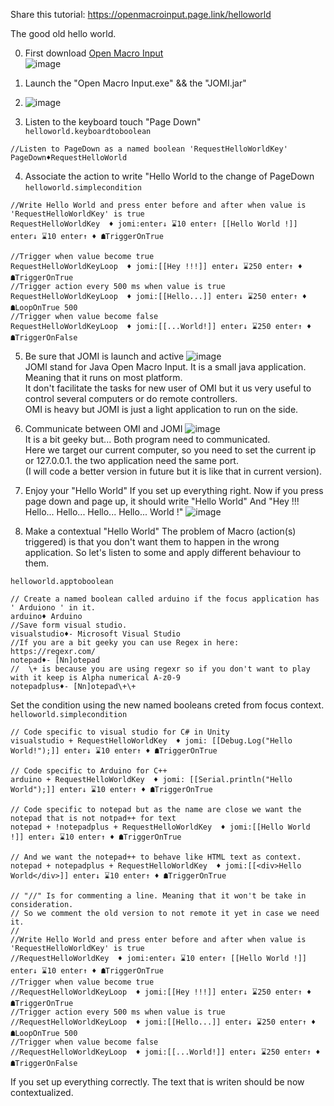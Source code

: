 Share this tutorial: https://openmacroinput.page.link/helloworld

The good old hello world.

0. First download [Open Macro Input](https://openmacroinput.page.link/download)  
![image](https://user-images.githubusercontent.com/20149493/146833460-c19475c2-cf00-4c21-a656-6860fe09dd5a.png)  

1. Launch the "Open Macro Input.exe" && the "JOMI.jar"
2. ![image](https://user-images.githubusercontent.com/20149493/146833674-d02c710c-7aa4-4650-ba96-19f010e62cac.png)  

3. Listen to the keyboard touch "Page Down"
`helloworld.keyboardtoboolean`  
```
//Listen to PageDown as a named boolean 'RequestHelloWorldKey'
PageDown♦RequestHelloWorld
```

4. Associate the action to write "Hello World to the change of PageDown
`helloworld.simplecondition`
```
//Write Hello World and press enter before and after when value is 'RequestHelloWorldKey' is true
RequestHelloWorldKey  ♦ jomi:enter↓ ⌛10 enter↑ [[Hello World !]] enter↓ ⌛10 enter↑ ♦ ☗TriggerOnTrue

//Trigger when value become true
RequestHelloWorldKeyLoop  ♦ jomi:[[Hey !!!]] enter↓ ⌛250 enter↑ ♦ ☗TriggerOnTrue
//Trigger action every 500 ms when value is true
RequestHelloWorldKeyLoop  ♦ jomi:[[Hello...]] enter↓ ⌛250 enter↑ ♦ ☗LoopOnTrue 500
//Trigger when value become false
RequestHelloWorldKeyLoop  ♦ jomi:[[...World!]] enter↓ ⌛250 enter↑ ♦ ☗TriggerOnFalse
```

5. Be sure that JOMI is launch and active
![image](https://user-images.githubusercontent.com/20149493/146835094-afe18322-d8a3-4008-8d90-380bbe30fe3e.png)    
JOMI stand for Java Open Macro Input. It is a small java application. Meaning that it runs on most platform.  
It don't facilitate the tasks for new user of OMI but it us very useful to control several computers or do remote controllers.  
OMI is heavy but JOMI is just a light application to run on the side.  

6. Communicate between OMI and JOMI
![image](https://user-images.githubusercontent.com/20149493/146836557-7a178264-8bd2-4cc0-8351-2d52c99ff5d5.png)  
It is a bit geeky but... Both program need to communicated.  
Here we target our current computer, so you need to set the current ip or 127.0.0.1. the two application need the same port.  
(I will code a better version in future but it is like that in current version).   

6. Enjoy your "Hello World"
If you set up everything right. Now if you press page down and page up, it should write "Hello World" And "Hey !!! Hello... Hello... Hello... Hello... World !"
![image](https://user-images.githubusercontent.com/20149493/146840008-71b3167c-3684-40c1-af8c-5ffd9dbbb1f1.png)


7. Make a contextual "Hello World"
The problem of Macro (action(s) triggered) is that you don't want them to happen in the wrong application.
So let's listen to some and apply different behaviour to them.

`helloworld.apptoboolean`
```
// Create a named boolean called arduino if the focus application has ' Arduiono ' in it.
arduino♦ Arduino 
//Save form visual studio.
visualstudio♦- Microsoft Visual Studio
//If you are a bit geeky you can use Regex in here: https://regexr.com/
notepad♦- [Nn]otepad
//  \+ is because you are using regexr so if you don't want to play with it keep is Alpha numerical A-z0-9
notepadplus♦- [Nn]otepad\+\+
```

Set the condition using the new named booleans creted from focus context.
`helloworld.simplecondition`
```
// Code specific to visual studio for C# in Unity
visualstudio + RequestHelloWorldKey  ♦ jomi: [[Debug.Log("Hello World!");]] enter↓ ⌛10 enter↑ ♦ ☗TriggerOnTrue

// Code specific to Arduino for C++ 
arduino + RequestHelloWorldKey  ♦ jomi: [[Serial.println("Hello World");]] enter↓ ⌛10 enter↑ ♦ ☗TriggerOnTrue

// Code specific to notepad but as the name are close we want the notepad that is not notpad++ for text
notepad + !notepadplus + RequestHelloWorldKey  ♦ jomi:[[Hello World !]] enter↓ ⌛10 enter↑ ♦ ☗TriggerOnTrue

// And we want the notepad++ to behave like HTML text as context.
notepad + notepadplus + RequestHelloWorldKey  ♦ jomi:[[<div>Hello World</div>]] enter↓ ⌛10 enter↑ ♦ ☗TriggerOnTrue

// "//" Is for commenting a line. Meaning that it won't be take in consideration.
// So we comment the old version to not remote it yet in case we need it.
//
//Write Hello World and press enter before and after when value is 'RequestHelloWorldKey' is true
//RequestHelloWorldKey  ♦ jomi:enter↓ ⌛10 enter↑ [[Hello World !]] enter↓ ⌛10 enter↑ ♦ ☗TriggerOnTrue
//Trigger when value become true
//RequestHelloWorldKeyLoop  ♦ jomi:[[Hey !!!]] enter↓ ⌛250 enter↑ ♦ ☗TriggerOnTrue
//Trigger action every 500 ms when value is true
//RequestHelloWorldKeyLoop  ♦ jomi:[[Hello...]] enter↓ ⌛250 enter↑ ♦ ☗LoopOnTrue 500
//Trigger when value become false
//RequestHelloWorldKeyLoop  ♦ jomi:[[...World!]] enter↓ ⌛250 enter↑ ♦ ☗TriggerOnFalse

```

If you set up everything correctly. The text that is writen should be now contextualized.



